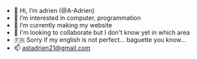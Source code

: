 - 👋 Hi, I’m adrien (@A-Adrien)
- 👀 I’m interested in computer, programmation
- 🌱 I’m currently making my website
- 💞️ I'm looking to collaborate but I don't know yet in which area
- 🇫🇷 Sorry if my english is not perfect... baguette you know...
- 📫 astadrien21@gmail.com

<!---
A-Adrien/A-Adrien is a ✨ special ✨ repository because its `README.md` (this file) appears on your GitHub profile.
You can click the Preview link to take a look at your changes.
--->
